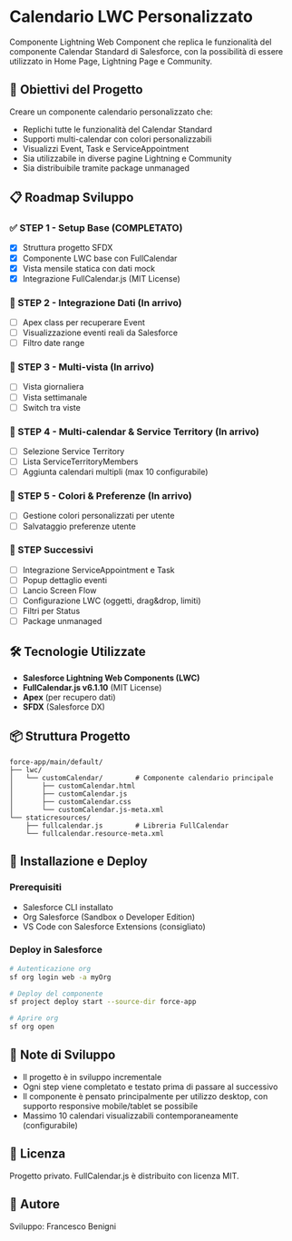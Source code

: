 # Calendario LWC Personalizzato

Componente Lightning Web Component che replica le funzionalità del componente Calendar Standard di Salesforce, con la possibilità di essere utilizzato in Home Page, Lightning Page e Community.

## 🎯 Obiettivi del Progetto

Creare un componente calendario personalizzato che:
- Replichi tutte le funzionalità del Calendar Standard
- Supporti multi-calendar con colori personalizzabili
- Visualizzi Event, Task e ServiceAppointment
- Sia utilizzabile in diverse pagine Lightning e Community
- Sia distribuibile tramite package unmanaged

## 📋 Roadmap Sviluppo

### ✅ STEP 1 - Setup Base (COMPLETATO)
- [x] Struttura progetto SFDX
- [x] Componente LWC base con FullCalendar
- [x] Vista mensile statica con dati mock
- [x] Integrazione FullCalendar.js (MIT License)

### 🔄 STEP 2 - Integrazione Dati (In arrivo)
- [ ] Apex class per recuperare Event
- [ ] Visualizzazione eventi reali da Salesforce
- [ ] Filtro date range

### 📅 STEP 3 - Multi-vista (In arrivo)
- [ ] Vista giornaliera
- [ ] Vista settimanale
- [ ] Switch tra viste

### 👥 STEP 4 - Multi-calendar & Service Territory (In arrivo)
- [ ] Selezione Service Territory
- [ ] Lista ServiceTerritoryMembers
- [ ] Aggiunta calendari multipli (max 10 configurabile)

### 🎨 STEP 5 - Colori & Preferenze (In arrivo)
- [ ] Gestione colori personalizzati per utente
- [ ] Salvataggio preferenze utente

### 🚀 STEP Successivi
- [ ] Integrazione ServiceAppointment e Task
- [ ] Popup dettaglio eventi
- [ ] Lancio Screen Flow
- [ ] Configurazione LWC (oggetti, drag&drop, limiti)
- [ ] Filtri per Status
- [ ] Package unmanaged

## 🛠️ Tecnologie Utilizzate

- **Salesforce Lightning Web Components (LWC)**
- **FullCalendar.js v6.1.10** (MIT License)
- **Apex** (per recupero dati)
- **SFDX** (Salesforce DX)

## 📦 Struttura Progetto

```
force-app/main/default/
├── lwc/
│   └── customCalendar/        # Componente calendario principale
│       ├── customCalendar.html
│       ├── customCalendar.js
│       ├── customCalendar.css
│       └── customCalendar.js-meta.xml
└── staticresources/
    ├── fullcalendar.js        # Libreria FullCalendar
    └── fullcalendar.resource-meta.xml
```

## 🚀 Installazione e Deploy

### Prerequisiti
- Salesforce CLI installato
- Org Salesforce (Sandbox o Developer Edition)
- VS Code con Salesforce Extensions (consigliato)

### Deploy in Salesforce

```bash
# Autenticazione org
sf org login web -a myOrg

# Deploy del componente
sf project deploy start --source-dir force-app

# Aprire org
sf org open
```

## 📝 Note di Sviluppo

- Il progetto è in sviluppo incrementale
- Ogni step viene completato e testato prima di passare al successivo
- Il componente è pensato principalmente per utilizzo desktop, con supporto responsive mobile/tablet se possibile
- Massimo 10 calendari visualizzabili contemporaneamente (configurabile)

## 📄 Licenza

Progetto privato. FullCalendar.js è distribuito con licenza MIT.

## 👤 Autore

Sviluppo: Francesco Benigni
